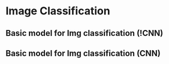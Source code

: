 # Image Classification 
## Basic model for Img classification (!CNN)
## Basic model for Img classification (CNN)
